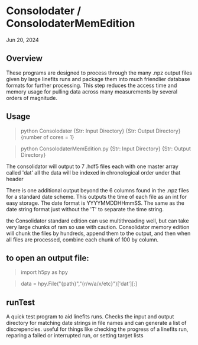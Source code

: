Consolodater / ConsolodaterMemEdition 
=======
Jun 20, 2024

Overview
-----

These programs are designed to process through the many .npz output files given by large linefits runs and package them into much friendlier database formats for further processing. This step reduces the access time and memory usage for pulling data across many measurements by several orders of magnitude. 

Usage
----
>python Consolodater {Str: Input Directory} {Str: Output Directory} {number of cores = 1}

>python ConsolodaterMemEdition.py {Str: Input Directory} {Str: Output Directory}

The consolidator will output to 7 .hdf5 files each with one master array called 'dat' all the data will be indexed in chronological order under that header  

There is one additional output beyond the 6 columns found in the .npz files for a standard date scheme. This outputs the time of each file as an int for easy storage. The date format is YYYYMMDDHHmmSS. The same as the date string format just without the 'T' to separate the time string. 

the Consolidator standard edition can use multithreading well, but can take very large chunks of ram so use with caution. Consolidator memory edition will chunk the files by hundreds, append them to the output, and then when all files are processed, combine each chunk of 100 by column.

to open an output file:
----
>import h5py as hpy

>data = hpy.File("{path}","{r/w/a/x/etc}")['dat'][:]


runTest
------
A quick test program to aid linefits runs. Checks the input and output directory for matching date strings in file names and can generate a list of discrepencies.
useful for things like checking the progress of a linefits run, reparing a failed or interrupted run, or setting target lists

